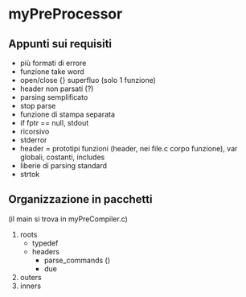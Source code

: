 # myPreProcessor
## Appunti sui requisiti
- più formati di errore
- funzione take word
- open/close {} superfluo (solo 1 funzione)
- header non parsati (?)
- parsing semplificato
- stop parse
- funzione di stampa separata
- if fptr == null, stdout
- ricorsivo
- stderror
- header = prototipi funzioni (header, nei file.c corpo funzione), var globali, costanti, includes
- liberie di parsing standard
- strtok

## Organizzazione in pacchetti
(il main si trova in myPreCompiler.c)
1. roots
	- typedef
	- headers
		- parse_commands ()
		- due
2. outers
3. inners
